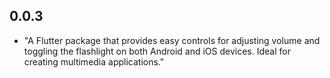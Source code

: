 ## 0.0.3

*  "A Flutter package that provides easy controls for adjusting volume and toggling the flashlight on both Android and iOS devices. Ideal for creating multimedia applications."

